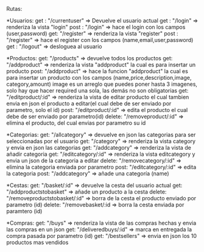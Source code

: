 Rutas:

\*Usuarios:
get : "/currentuser" => Devuelve el usuario actual
get : "/login" => renderiza la vista "login"
post : "/login" => hace el login con los campos (user,password)
get: "/register" => renderiza la vista "register"
post : "/register" => hace el register con los campos (name,email,user,password)
get : "/logout" => desloguea al usuario

\*Productos:
get: "/products" => devuelve todos los productos
get: "/addproduct" => renderiza la vista "addproduct" la cual es para insertar un producto
post: "/addproduct" => hace la funcion "addproduct" la cual es para insertar un producto con los campos (name,price,description,image,
category,amount) image es un arreglo que puedes poner hasta 3 imagenes, solo hay que hacer required una sola, las demás no son obligatorias
get: "/editproduct/:id" => renderiza la vista de editar producto el cual tambien envia en json el producto a editar(el cual debe de ser enviado por parametro, solo el id)
post: "/editproduct/:id" => edita el producto el cual debe de ser enviado por parametro(id)
delete: "/removeproduct/:id" => elimina el producto, del cual envias por parametro su id

\*Categorias:
get: "/allcategory" => devuelve en json las categorias para ser seleccionadas por el usuario
get: "/category" => renderiza la vista category y envia en json las categorias
get: "/addcategory" => renderiza la vista de añadir categoria
get: "/editcategory/:id" => renderiza la vista editcategory y envia un json de la categoria a editar
delete: "/removecategory/:id" => elimina la categoria enviada por parametro
post: "/editcategory/:id" => edita la categoria
post: "/addcategory" => añade una categoría (name)

\*Cestas:
get: "/basket/:id" => devuelve la cesta del usuario actual
get: "/addproductstobasket" => añade un producto a la cesta
delete: "/removeproductstobasket/:id" => borra de la cesta el producto enviado por parametro (id)
delete: "/removebasket/:id => borra la cesta enviada por paramtero (id)

\*Compras:
get: "/buys" => renderiza la vista de las compras hechas y envia las compras en un json
get: "/deliveredbuys/:id" => marca en entregada la compra pasada por parametro (id)
get: "/bestsellers" => envia en json los 10 productos mas vendidos
